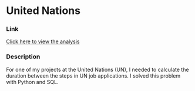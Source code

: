 # United Nations

### Link
[Click here to view the analysis](united_nations.ipynb)

### Description

For one of my projects at the United Nations (UN), I needed to calculate the duration between the steps in UN job applications. I solved this problem with Python and SQL.
